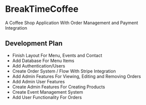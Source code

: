 # BreakTimeCoffee

A Coffee Shop Application With Order Management and Payment Integration

## Development Plan

- Finish Layout For Menu, Events and Contact
- Add Database For Menu Items
- Add Authentication/Users
- Create Order System / Flow With Stripe Integration
- Add Admin Features For Viewing, Editing and Removing Orders
- Add Admin User Features
- Create Admin Features For Creating Products
- Create Event Management System
- Add User Functionality For Orders
